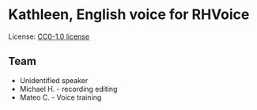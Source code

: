 # Kathleen, English voice for RHVoice

License: [CC0-1.0 license](https://github.com/rhasspy/dataset-voice-kathleen#CC0-1.0-1-ov-file)

## Team

- Unidentified speaker
- Michael H. - recording editing
- Mateo C. - Voice training
